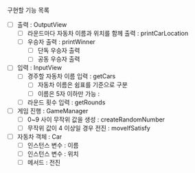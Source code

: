 구현할 기능 목록
- [ ] 출력 : OutputView
  - [ ] 라운드마다 자동차 이름과 위치를 함께 출력 : printCarLocation
  - [ ] 우승자 출력 : printWinner
    - [ ] 단독 우승자 출력 
    - [ ] 공동 우승자 출력
- [ ] 입력 : InputView
  - [ ] 경주할 자동차 이름 입력 : getCars
    - [ ] 자동차 이름은 쉼표를 기준으로 구분 
    - [ ] 이름은 5자 이하만 가능 : 
  - [ ] 라운드 횟수 입력 : getRounds
- [ ] 게임 진행 : GameManager
  - [ ] 0~9 사이 무작위 값을 생성 : createRandomNumber
  - [ ] 무작위 값이 4 이상일 경우 전진 : moveIfSatisfy
- [ ] 자동차 객체 : Car
  - [ ] 인스턴스 변수 : 이름
  - [ ] 인스턴스 변수 : 위치
  - [ ] 메서드 : 전진